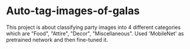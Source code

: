 # Auto-tag-images-of-galas

This project is about classifying party images into 4 different categories which are "Food", "Attire", "Decor", "Miscellaneous". Used 'MobileNet' as pretrained network and then fine-tuned it.
